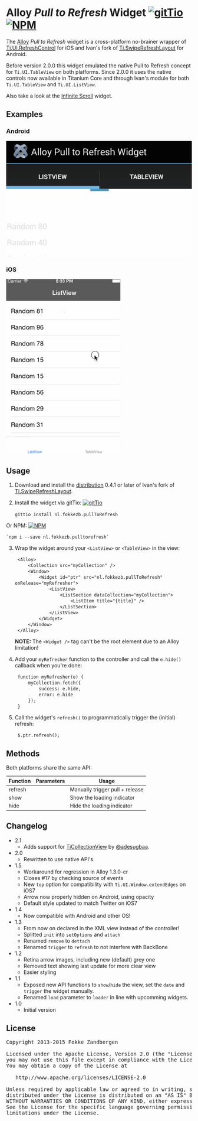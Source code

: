# Alloy *Pull to Refresh* Widget [![gitTio](http://gitt.io/badge.svg)](http://gitt.io/component/nl.fokkezb.pullToRefresh) [![NPM](https://img.shields.io/npm/v/nl.fokkezb.pulltorefresh.svg?style=flat-square)](https://www.npmjs.com/package/nl.fokkezb.pulltorefresh)

The [Alloy](http://appcelerator.com/alloy) *Pull to Refresh* widget is a cross-platform no-brainer wrapper of [Ti.UI.RefreshControl](http://docs.appcelerator.com/titanium/latest/#!/api/Titanium.UI.RefreshControl) for iOS and Ivan's fork of [Ti.SwipeRefreshLayout](https://github.com/iskugor/Ti.SwipeRefreshLayout) for Android.

Before version 2.0.0 this widget emulated the native Pull to Refresh concept for `Ti.UI.TableView` on both platforms. Since 2.0.0 it uses the native controls now available in Titanium Core and through Ivan's module for both `Ti.UI.TableView` and `Ti.UI.ListView`.

Also take a look at the [Infinite Scroll](https://github.com/FokkeZB/nl.fokkezb.infiniteScroll) widget.

## Examples

### Android

![Android](android.gif)

### iOS

![iOS](ios.gif)

## Usage

1. Download and install the [distribution](https://github.com/iskugor/Ti.SwipeRefreshLayout/tree/master/dist) 0.4.1 or later of Ivan's fork of [Ti.SwipeRefreshLayout](http://gitt.io/component/com.rkam.swiperefreshlayout).

2. Install the widget via gitTio: [![gitTio](http://gitt.io/badge.svg)](http://gitt.io/component/nl.fokkezb.pullToRefresh)

	`gittio install nl.fokkezb.pullToRefresh`
	
  Or NPM: [![NPM](https://img.shields.io/npm/v/nl.fokkezb.pulltorefresh.svg?style=flat-square)](https://www.npmjs.com/package/nl.fokkezb.pulltorefresh)
  
    `npm i --save nl.fokkezb.pulltorefresh`

3. Wrap the widget around your `<ListView>` or `<TableView>` in the view:

		<Alloy>
			<Collection src="myCollection" />
			<Window>
				<Widget id="ptr" src="nl.fokkezb.pullToRefresh" onRelease="myRefresher">
					<ListView>
						<ListSection dataCollection="myCollection">
							<ListItem title="{title}" />
						</ListSection>
					</ListView>
				</Widget>
			</Window>
		</Alloy>

	**NOTE:** The `<Widget />` tag can't be the root element due to an Alloy limitation!

4. Add your `myRefresher` function to the controller and call the `e.hide()` callback when you're done:

		function myRefresher(e) {
			myCollection.fetch({
				success: e.hide,
				error: e.hide
			});
		}

5. Call the widget's `refresh()` to programmatically trigger the (initial) refresh:

		$.ptr.refresh();
		
## Methods
Both platforms share the same API:

| Function   | Parameters | Usage |
| ---------- | ---------- | ----- |
| refresh    |            | Manually trigger pull + release |
| show       |            | Show the loading indicator |
| hide       |            | Hide the loading indicator |

## Changelog
* 2.1
  * Adds support for [TiCollectionView](https://github.com/mpociot/TiCollectionView) by [@adesugbaa](https://github.com/adesugbaa).
* 2.0
  * Rewritten to use native API's. 
* 1.5
  * Workaround for regression in Alloy 1.3.0-cr
  * Closes #17 by checking source of events
  * New `top` option for compatibility with `Ti.UI.Window.extendEdges` on iOS7
  * Arrow now properly hidden on Android, using opacity
  * Default style updated to match Twitter on iOS7
* 1.4
  * Now compatible with Android and other OS!
* 1.3
  * From now on declared in the XML view instead of the controller! 
  * Splitted `init` into `setOptions` and `attach`
  * Renamed `remove` to `dettach`
  * Renamed `trigger` to `refresh` to not interfere with BackBone
* 1.2
  * Retina arrow images, including new (default) grey one
  * Removed text showing last update for more clear view
  * Easier styling
* 1.1
  * Exposed new API functions to `show`/`hide` the view, set the `date` and `trigger` the widget manually.
  * Renamed `load` parameter to `loader` in line with upcomming widgets.
* 1.0
  * Initial version

## License

<pre>
Copyright 2013-2015 Fokke Zandbergen

Licensed under the Apache License, Version 2.0 (the "License");
you may not use this file except in compliance with the License.
You may obtain a copy of the License at

   http://www.apache.org/licenses/LICENSE-2.0

Unless required by applicable law or agreed to in writing, software
distributed under the License is distributed on an "AS IS" BASIS,
WITHOUT WARRANTIES OR CONDITIONS OF ANY KIND, either express or implied.
See the License for the specific language governing permissions and
limitations under the License.
</pre>
